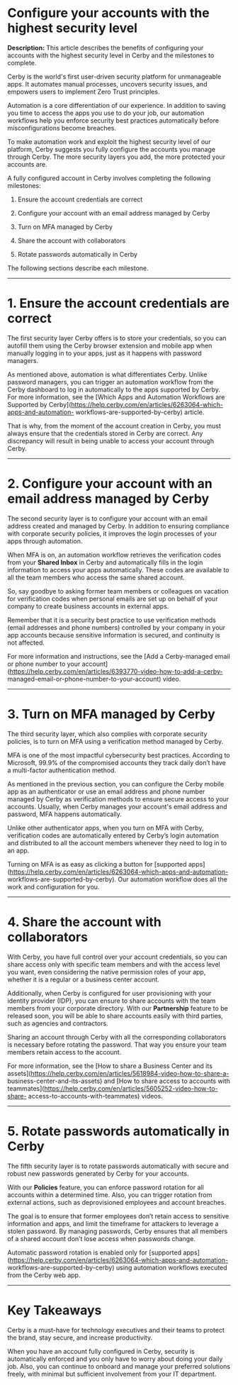 # Configure your accounts with the highest security level

**Description:** This article describes the benefits of configuring your accounts with the highest security level in Cerby and the milestones to complete.

Cerby is the world's first user-driven security platform for unmanageable
apps. It automates manual processes, uncovers security issues, and empowers
users to implement Zero Trust principles.

Automation is a core differentiation of our experience. In addition to saving
you time to access the apps you use to do your job, our automation workflows
help you enforce security best practices automatically before
misconfigurations become breaches.

To make automation work and exploit the highest security level of our
platform, Cerby suggests you fully configure the accounts you manage through
Cerby. The more security layers you add, the more protected your accounts are.

A fully configured account in Cerby involves completing the following
milestones:

  1. Ensure the account credentials are correct

  2. Configure your account with an email address managed by Cerby

  3. Turn on MFA managed by Cerby

  4. Share the account with collaborators

  5. Rotate passwords automatically in Cerby

The following sections describe each milestone.

* * *

# 1\. Ensure the account credentials are correct

The first security layer Cerby offers is to store your credentials, so you can
autofill them using the Cerby browser extension and mobile app when manually
logging in to your apps, just as it happens with password managers.

As mentioned above, automation is what differentiates Cerby. Unlike password
managers, you can trigger an automation workflow from the Cerby dashboard to
log in automatically to the apps supported by Cerby. For more information, see
the [Which Apps and Automation Workflows are Supported by
Cerby](https://help.cerby.com/en/articles/6263064-which-apps-and-automation-
workflows-are-supported-by-cerby) article.

That is why, from the moment of the account creation in Cerby, you must always
ensure that the credentials stored in Cerby are correct. Any discrepancy will
result in being unable to access your account through Cerby.

* * *

# 2\. Configure your account with an email address managed by Cerby

The second security layer is to configure your account with an email address
created and managed by Cerby. In addition to ensuring compliance with
corporate security policies, it improves the login processes of your apps
through automation.

When MFA is on, an automation workflow retrieves the verification codes from
your **Shared Inbox** in Cerby and automatically fills in the login
information to access your apps automatically. These codes are available to
all the team members who access the same shared account.

So, say goodbye to asking former team members or colleagues on vacation for
verification codes when personal emails are set up on behalf of your company
to create business accounts in external apps.

Remember that it is a security best practice to use verification methods
(email addresses and phone numbers) controlled by your company in your app
accounts because sensitive information is secured, and continuity is not
affected.

For more information and instructions, see the [Add a Cerby-managed email or
phone number to your
account](https://help.cerby.com/en/articles/6393770-video-how-to-add-a-cerby-
managed-email-or-phone-number-to-your-account) video.

* * *

# 3\. Turn on MFA managed by Cerby

The third security layer, which also complies with corporate security
policies, is to turn on MFA using a verification method managed by Cerby.

MFA is one of the most impactful cybersecurity best practices. According to
Microsoft, 99.9% of the compromised accounts they track daily don’t have a
multi-factor authentication method.

As mentioned in the previous section, you can configure the Cerby mobile app
as an authenticator or use an email address and phone number managed by Cerby
as verification methods to ensure secure access to your accounts. Usually,
when Cerby manages your account's email address and password, MFA happens
automatically.

Unlike other authenticator apps, when you turn on MFA with Cerby, verification
codes are automatically entered by Cerby’s login automation and distributed to
all the account members whenever they need to log in to an app.

Turning on MFA is as easy as clicking a button for [supported
apps](https://help.cerby.com/en/articles/6263064-which-apps-and-automation-
workflows-are-supported-by-cerby). Our automation workflow does all the work
and configuration for you.

* * *

# 4\. Share the account with collaborators

With Cerby, you have full control over your account credentials, so you can
share access only with specific team members and with the access level you
want, even considering the native permission roles of your app, whether it is
a regular or a business center account.

Additionally, when Cerby is configured for user provisioning with your
identity provider (IDP), you can ensure to share accounts with the team
members from your corporate directory. With our **Partnership** feature to be
released soon, you will be able to share accounts easily with third parties,
such as agencies and contractors.

Sharing an account through Cerby with all the corresponding collaborators is
necessary before rotating the password. That way you ensure your team members
retain access to the account.

For more information, see the [How to share a Business Center and its
assets](https://help.cerby.com/en/articles/5618984-video-how-to-share-a-
business-center-and-its-assets) and [How to share access to accounts with
teammates](https://help.cerby.com/en/articles/5605252-video-how-to-share-
access-to-accounts-with-teammates) videos.

* * *

# 5\. Rotate passwords automatically in Cerby

The fifth security layer is to rotate passwords automatically with secure and
robust new passwords generated by Cerby for your accounts.

With our **Policies** feature, you can enforce password rotation for all
accounts within a determined time. Also, you can trigger rotation from
external actions, such as deprovisioned employees and account breaches.

The goal is to ensure that former employees don’t retain access to sensitive
information and apps, and limit the timeframe for attackers to leverage a
stolen password. By managing passwords, Cerby ensures that all members of a
shared account don’t lose access when passwords change.

Automatic password rotation is enabled only for [supported
apps](https://help.cerby.com/en/articles/6263064-which-apps-and-automation-
workflows-are-supported-by-cerby) using automation workflows executed from the
Cerby web app.

* * *

# Key Takeaways

Cerby is a must-have for technology executives and their teams to protect the
brand, stay secure, and increase productivity.

When you have an account fully configured in Cerby, security is automatically
enforced and you only have to worry about doing your daily job. Also, you can
continue to onboard and manage your preferred solutions freely, with minimal
but sufficient involvement from your IT department.

